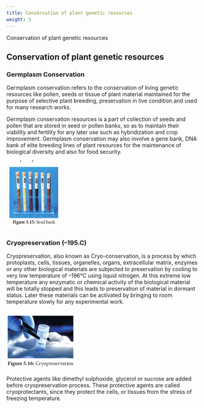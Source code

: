 ```yaml
---
title: Conservation of plant genetic resources
weight: 5
---
```


Conservation of plant genetic resources


## Conservation of plant genetic resources
### Germplasm Conservation
Germplasm conservation refers to the conservation of living genetic resources like pollen, seeds or tissue of plant material maintained for the purpose of selective plant breeding, preservation in live condition and used for many research works.

Germplasm conservation resources is a part of collection of seeds and pollen that are stored in seed or pollen banks, so as to maintain their viability and fertility for any later use such as hybridization and crop improvement. Germplasm conservation may also involve a gene bank, DNA bank of elite breeding lines of plant resources for the maintenance of biological diversity and also for food security.

![Figure 5.15: Seed bank](5.15.png "")


### Cryopreservation (–195.C)

Cryopreservation, also known as Cryo-conservation, is a process by which protoplasts, cells, tissues, organelles, organs, extracellular matrix, enzymes or any other biological materials are subjected to preservation by cooling to very low temperature of –196°C using liquid nitrogen. At this extreme low temperature any enzymatic or chemical activity of the biological material will be totally stopped and this leads to preservation of material in dormant status. Later these materials can be activated by bringing to room temperature slowly for any experimental work.

![Figure 5.16: Cryopreservation](5.16.png "")

Protective agents like dimethyl sulphoxide, glycerol or sucrose are added before cryopreservation process. These protective agents are called cryoprotectants, since they protect the cells, or tissues from the stress of freezing temperature.

